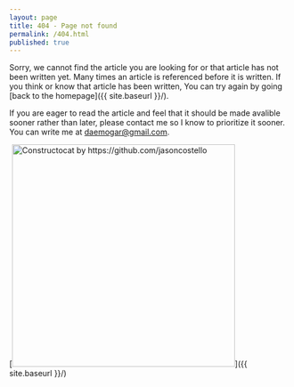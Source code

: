 ```yaml
---
layout: page
title: 404 - Page not found
permalink: /404.html
published: true
---
```


Sorry, we cannot find the article you are looking for or that article has not been written yet. Many times an article is referenced before it is written. If you think or know that article has been written, You can try again by going [back to the homepage]({{ site.baseurl }}/).

If you are eager to read the article and feel that it should be made avalible sooner rather than later, please contact me so I know to prioritize it sooner. You can write me at [daemogar@gmail.com](mailto:daemogar@gmail.com).

[<img src="{{ site.baseurl }}/images/404.jpg" alt="Constructocat by https://github.com/jasoncostello" style="width: 400px;"/>]({{ site.baseurl }}/)
